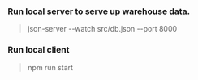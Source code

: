 ### Run local server to serve up warehouse data.

> json-server --watch src/db.json --port 8000


### Run local client

> npm run start
